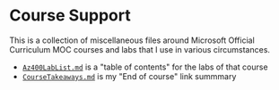 # Course Support

This is a collection of miscellaneous files around Microsoft Official Curriculum MOC courses and labs that I use in
various circumstances.

* [`Az400LabList.md`](Az400LabList.md)	is a "table of contents" for the labs of that course
* [`CourseTakeaways.md`](CourseTakeaways.md) is my "End of course" link summmary
